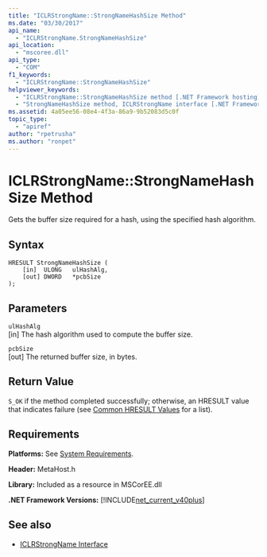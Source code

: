 ```yaml
---
title: "ICLRStrongName::StrongNameHashSize Method"
ms.date: "03/30/2017"
api_name: 
  - "ICLRStrongName.StrongNameHashSize"
api_location: 
  - "mscoree.dll"
api_type: 
  - "COM"
f1_keywords: 
  - "ICLRStrongName::StrongNameHashSize"
helpviewer_keywords: 
  - "ICLRStrongName::StrongNameHashSize method [.NET Framework hosting]"
  - "StrongNameHashSize method, ICLRStrongName interface [.NET Framework hosting]"
ms.assetid: 4a05ee56-08e4-4f3a-86a9-9b52083d5c0f
topic_type: 
  - "apiref"
author: "rpetrusha"
ms.author: "ronpet"
---
```

# ICLRStrongName::StrongNameHashSize Method
Gets the buffer size required for a hash, using the specified hash algorithm.  
  
## Syntax  
  
```  
HRESULT StrongNameHashSize (  
    [in]  ULONG   ulHashAlg,  
    [out] DWORD   *pcbSize  
);  
```  
  
## Parameters  
 `ulHashAlg`  
 [in] The hash algorithm used to compute the buffer size.  
  
 `pcbSize`  
 [out] The returned buffer size, in bytes.  
  
## Return Value  
 `S_OK` if the method completed successfully; otherwise, an HRESULT value that indicates failure (see [Common HRESULT Values](https://go.microsoft.com/fwlink/?LinkId=213878) for a list).  
  
## Requirements  
 **Platforms:** See [System Requirements](../../../../docs/framework/get-started/system-requirements.md).  
  
 **Header:** MetaHost.h  
  
 **Library:** Included as a resource in MSCorEE.dll  
  
 **.NET Framework Versions:** [!INCLUDE[net_current_v40plus](../../../../includes/net-current-v40plus-md.md)]  
  
## See also
- [ICLRStrongName Interface](../../../../docs/framework/unmanaged-api/hosting/iclrstrongname-interface.md)
